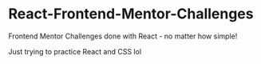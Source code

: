 # React-Frontend-Mentor-Challenges
Frontend Mentor Challenges done with React - no matter how simple!

Just trying to practice React and CSS lol
